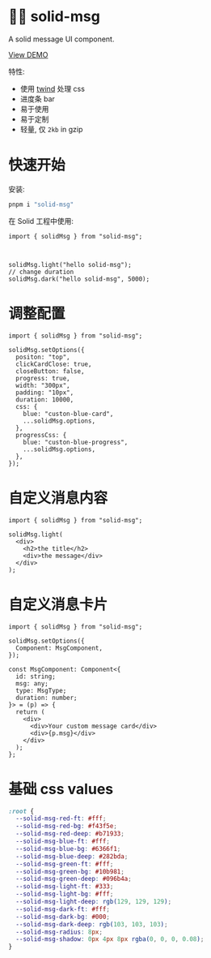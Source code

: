 # 🏂🏽 solid-msg

A solid message UI component.

[View DEMO](https://solid-msg.writeflowy.com)

特性:

- 使用 [twind](https://github.com/tw-in-js/twind) 处理 css
- 进度条 bar
- 易于使用
- 易于定制
- 轻量, 仅 `2kb` in gzip



# 快速开始

安装:

```sh
pnpm i "solid-msg"
```

在 Solid 工程中使用:

```tsx
import { solidMsg } from "solid-msg";



solidMsg.light("hello solid-msg");
// change duration
solidMsg.dark("hello solid-msg", 5000);
```

# 调整配置

```tsx
import { solidMsg } from "solid-msg";

solidMsg.setOptions({
  positon: "top",
  clickCardClose: true,
  closeButton: false,
  progress: true,
  width: "300px",
  padding: "10px",
  duration: 10000,
  css: {
    blue: "custon-blue-card",
    ...solidMsg.options,
  },
  progressCss: {
    blue: "custon-blue-progress",
    ...solidMsg.options,
  },
});
```

# 自定义消息内容

```tsx
import { solidMsg } from "solid-msg";

solidMsg.light(
  <div>
    <h2>the title</h2>
    <div>the message</div>
  </div>
);
```

# 自定义消息卡片

```tsx
import { solidMsg } from "solid-msg";

solidMsg.setOptions({
  Component: MsgComponent,
});

const MsgComponent: Component<{
  id: string;
  msg: any;
  type: MsgType;
  duration: number;
}> = (p) => {
  return (
    <div>
      <div>Your custom message card</div>
      <div>{p.msg}</div>
    </div>
  );
};
```
# 基础 css values


```css
:root {
  --solid-msg-red-ft: #fff;
  --solid-msg-red-bg: #f43f5e;
  --solid-msg-red-deep: #b71933;
  --solid-msg-blue-ft: #fff;
  --solid-msg-blue-bg: #6366f1;
  --solid-msg-blue-deep: #282bda;
  --solid-msg-green-ft: #fff;
  --solid-msg-green-bg: #10b981;
  --solid-msg-green-deep: #096b4a;
  --solid-msg-light-ft: #333;
  --solid-msg-light-bg: #fff;
  --solid-msg-light-deep: rgb(129, 129, 129);
  --solid-msg-dark-ft: #fff;
  --solid-msg-dark-bg: #000;
  --solid-msg-dark-deep: rgb(103, 103, 103);
  --solid-msg-radius: 8px;
  --solid-msg-shadow: 0px 4px 8px rgba(0, 0, 0, 0.08);
}
```